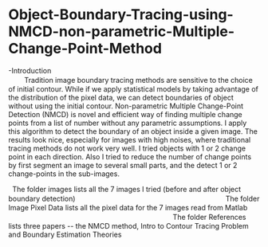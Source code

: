 # Object-Boundary-Tracing-using-NMCD-non-parametric-Multiple-Change-Point-Method
-Introduction                                                                                                                             
　　
 Tradition image boundary tracing methods are sensitive to the choice of initial contour. While if we apply statistical models by taking advantage of the distribution of the pixel data, we can detect boundaries of object without using the initial contour. Non-parametric Multiple Change-Point Detection (NMCD) is novel and efficient way of finding multiple change points from a list of number without any parametric assumptions. I apply this algorithm to detect the boundary of an object inside a given image. The results look nice, especially for images with high noises, where traditional tracing methods do not work very well. I tried objects with 1 or 2 change point in each direction. Also I tried to reduce the number of change points by first segment an image to several small parts, and the detect 1 or 2 change-points in the sub-images.


   
The folder images lists all the 7 images I tried (before and after object boundary detection)        　　　　　　　　　　　　　　　　　　　 The folder Image Pixel Data lists all the pixel data for the 7 images read from Matlab         　　　　　　　　　　　　　　　　　　　　　　　The folder References lists three papers -- the NMCD method, Intro to Contour Tracing Problem and Boundary Estimation Theories
